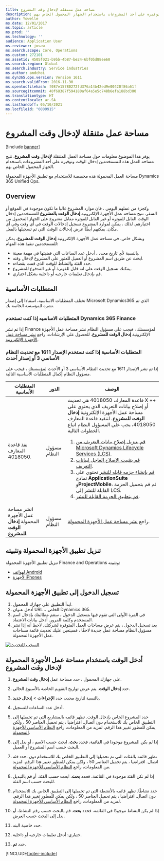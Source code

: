 ```yaml
---
title: مساحة عمل متنقلة لإدخال وقت المشروع
description: يوفر هذا الموضوع معلومات حول مساحة العمل المتنقلة لإدخال وقت المشروع. تتيح مساحة العمل هذه للمستخدمين إدخال الوقت وتوفيره علي أحد المشروعات باستخدام الجهاز المحمول الخاص بهم.
author: Yowelle
ms.date: 12/01/2017
ms.topic: article
ms.prod: ''
ms.technology: ''
audience: Application User
ms.reviewer: josaw
ms.search.scope: Core, Operations
ms.custom: 272101
ms.assetid: 4505f021-b9bb-4b87-be24-6bf0bd88ee60
ms.search.region: Global
ms.search.industry: Service industries
ms.author: andchoi
ms.dyn365.ops.version: Version 1611
ms.search.validFrom: 2016-11-30
ms.openlocfilehash: f087e15780272fd376a14b42ed9e00420f86a61f
ms.sourcegitcommit: 40f68387f594180af64a5e5c748b6efa188bd300
ms.translationtype: HT
ms.contentlocale: ar-SA
ms.lasthandoff: 05/10/2021
ms.locfileid: "6009915"
---
```

# <a name="project-time-entry-mobile-workspace"></a>مساحة عمل متنقلة لإدخال وقت المشروع

[!include [banner](../includes/banner.md)]

يوفر هذا الموضوع معلومات حول مساحة العمل المتنقلة **لإدخال وقت المشروع**. تتيح مساحة العمل هذه للمستخدمين إدخال الوقت وتوفيره علي أحد المشروعات باستخدام الجهاز المحمول الخاص بهم.

مساحة العمل المحمولة هذه مخصصة للاستخدام مع تطبيق الأجهزة المحمولة Dynamics 365 Unified Ops. 

## <a name="overview"></a>Overview
وكجزء من عملهم اليومي ، فان موارد المشروع غالبا ما تكون موجودة في الموقع أو السفر. تتيح مساحة عمل الأجهزة الإلكترونية **إدخال الوقت بالمشروع** للمستخدمين إدخال الوقت القابل للفوترة أو غير القابل للفوترة مقابل مشروع على الجهاز المحمول من اختيارهم. لذلك ، يمكن لموارد المشروع تسجيل إدخالات الوقت في أي وقت وفي أي مكان. يمكنهم أيضًا عرض إدخالات الوقت التي تم تسجيلها بالفعل. 

وبشكل خاص، في مساحة عمل الأجهزة الإلكترونية **إدخال الوقت للمشروع**، يمكن للمستخدمين تنفيذ هذه المهام:

-   بالنسبة لأي تاريخ محدد ، أدخل عدد الساعات التي قضيتها في مهمة معينة.
-   ابحث عن طريق اسم المشروع أو العميل للعثور على المشروع لإدخال وقته.
-   حدد الفئة والنشاط للوقت الذي قمت بقضاءه.
-   يمكنك تسجيل الوقت علي انه قابل للفوترة أو غير المدفوع للمشروع.
-   قم بإدخال تعليقات خارجيه أو داخلية بشكل اختياري.

## <a name="prerequisites"></a>المتطلبات الأساسية
تختلف المتطلبات الاساسيه، استنادا إلى إصدار Microsoft Dynamics365 الذي تم نشره للمؤسسة الخاصة بك.

### <a name="prerequisites-if-you-use-dynamics-365-finance"></a>المتطلبات الاساسيه إذا كنت تستخدم Dynamics 365 Finance
إذا تم نشر Finance لمؤسستك ، فيجب على مسؤول النظام نشر مساحة عمل الأجهزة الإلكترونية **إدخال الوقت للمشروع**. للحصول علي الإرشادات، راجع [نشر مساحة عمل الأجهزة الإلكترونية](/dynamics365/fin-ops-core/dev-itpro/mobile-apps/publish-mobile-workspace).

### <a name="prerequisites-if-you-use-version-1611-with-platform-update-3-or-later"></a>المتطلبات الأساسية إذا كنت تستخدم الإصدار 1611 مع تحديث النظام الأساسي 3 أو إصدار أحدث
إذا تم نشر الإصدار 1611 مع تحديث النظام الأساسي 3 أو الأحدث لمؤسستك ، فيجب على مسؤول النظام إكمال المتطلبات الأساسية التالية. 

<table>
<thead>
<tr class="header">
<th>المتطلبات الأساسية</th>
<th>الدور</th>
<th>‏‏الوصف</th>
</tr>
</thead>
<tbody>
<tr class="odd">

<td>نفذ قاعدة المعارف 4018050.</td>
<td>مسؤول النظام</td>
<td>قاعدة المعارف 4018050 هي تحديث X ++ أو إصلاح بيانات التعريف الذي يحتوي على مساحة عمل الأجهزة الإلكترونية <strong>إدخال الوقت للمشروع</strong>. لتنفيذ قاعدة المعارف 4018050، يجب علي المسؤول النظام اتباع الخطوات التالية.
<ol>
<li><a href="/dynamics365/fin-ops-core/dev-itpro/migration-upgrade/download-hotfix-lcs">قم بتنزيل إصلاح بيانات التعريف من Microsoft Dynamics Lifecycle Services ‏(LCS‏)‏</a>.</li>
<li><a href="/dynamics365/fin-ops-core/dev-itpro/migration-upgrade/install-metadata-hotfix-package">قم بتثبيت الإصلاح العاجل لبيانات التعريف</a>.</li>
<li><a href="/dynamics365/fin-ops-core/dev-itpro/deployment/create-apply-deployable-package">قم بإنشاء حزمه قابله للنشر</a> تحتوي على نماذج <strong>ApplicationSuite</strong> و<strong>ProjectMobile</strong>، ثم قم بتحميل الحزمة القابلة للنشر إلى LCS.</li>
<li><a href="/dynamics365/fin-ops-core/dev-itpro/deployment/apply-deployable-package-system">قم بتطبيق الحزمة القابلة للنشر</a>.</li>

</ol></td>
</tr>
<tr class="even">
<td>انشر مساحة عمل الأجهزة المحمولة <strong>إدخال الوقت للمشروع</strong>.</td>
<td>مسؤول النظام</td>
<td>راجع <a href="/dynamics365/fin-ops-core/dev-itpro/mobile-apps/publish-mobile-workspace">نشر مساحة عمل الأجهزة المحمولة</a>.</td>
</tr>
</tbody>
</table>

## <a name="download-and-install-the-mobile-app"></a>تنزيل تطبيق الأجهزة المحمولة وتثبيته

تنزيل تطبيق الأجهزة المحمولة Finance and Operations وتثبيته:

-   [لهواتف Android](https://go.microsoft.com/fwlink/?linkid=850662)
-   [لأجهزة iPhones](https://go.microsoft.com/fwlink/?linkid=850663)

## <a name="sign-in-to-the-mobile-app"></a>تسجيل الدخول إلى تطبيق الأجهزة المحمولة
1.  ابدأ التطبيق على جهازك المحمول.
2.  أدخل عنوان URL الخاص بـ Dynamics 365.
3.  في المرة الأولى التي تقوم فيها بتسجيل الدخول ، ستتم مطالبتك بإدخال اسم المستخدم وكلمة المرور. أدخل بيانات الاعتماد.
4.  بعد تسجيل الدخول ، يتم عرض مساحات العمل المتوفرة لشركتك. لاحظ أنه إذا نشر مسؤول النظام مساحة عمل جديدة لاحقًا ، فسيتعين عليك تحديث قائمة مساحات عمل الأجهزة المحمولة.

[![السحب للتحديث](./media/pull-to-refresh-list-of-workspaces-183x300.png)](./media/pull-to-refresh-list-of-workspaces.png)

## <a name="enter-time-by-using-the-project-time-entry-mobile-workspace"></a>أدخل الوقت باستخدام مساحة عمل الأجهزة المحمولة لإدخال وقت المشروع
1.  على جهازك المحمول ، حدد مساحة عمل **إدخال وقت المشروع**.
2.  حدد **إدخال الوقت**. يتم عرض تواريخ التقويم الخاصة بالأسبوع الحالي.
3.  بالنسبة لتاريخ محدد، حدد **الإجراءات** &gt; **إدخال جديد**.
4.  أدخل عدد الساعات للتسجيل.
5.  حدد المشروع الخاص بإدخال الوقت. تظهر قائمه بالمشاريع التي تم تحميلها إلى التطبيق الخاص بك للاستخدام دون اتصال. افتراضيا ، يتم تحميل العناصر 50 ، ولكن يمكن للمطور تغيير هذا الرقم. لمزيد من المعلومات، راجع [النظام الأساسي للأجهزة المحمولة](/dynamics365/fin-ops-core/dev-itpro/mobile-apps/mobile-app-home-page).
6.  إذا لم يكن المشروع موجودا في القائمة، فحدد **بحث**. ابحث حسب الاسم ، أو بدل إلى البحث حسب اسم المشروع أو العميل.
7.  حدد فئة‏‎. تظهر قائمه بالفئات التي تم تحميلها إلى التطبيق الخاص بك للاستخدام دون اتصال. افتراضيا ، يتم تحميل العناصر 50 ، ولكن يمكن للمطور تغيير هذا الرقم. لمزيد من المعلومات، راجع [النظام الأساسي للأجهزة المحمولة](/dynamics365/fin-ops-core/dev-itpro/mobile-apps/mobile-app-home-page).
8.  إذا لم تكن الفئة موجودة في القائمة، فحدد **بحث**. ابحث حسب الفئة، أو قم بالتبديل للبحث حسب اسم الفئة.
9.  حدد نشاطًا. تظهر قائمه بالأنشطة التي تم تحميلها إلى التطبيق الخاص بك للاستخدام دون اتصال. افتراضيا ، يتم تحميل العناصر 50 ، ولكن يمكن للمطور تغيير هذا الرقم. لمزيد من المعلومات، راجع [النظام الأساسي للأجهزة المحمولة](/dynamics365/fin-ops-core/dev-itpro/mobile-apps/mobile-app-home-page).
10. إذا لم يكن النشاط موجودًا في القائمة، فحدد **بحث**. قم بالبحث حسب رقم النشاط، أو بدل إلى البحث حسب الغرض.

11. حدد خاصية البند.
12. ختياري: أدخل تعليقات خارجيه أو داخلية.
13. حدد **تم**.


[!INCLUDE[footer-include](../includes/footer-banner.md)]